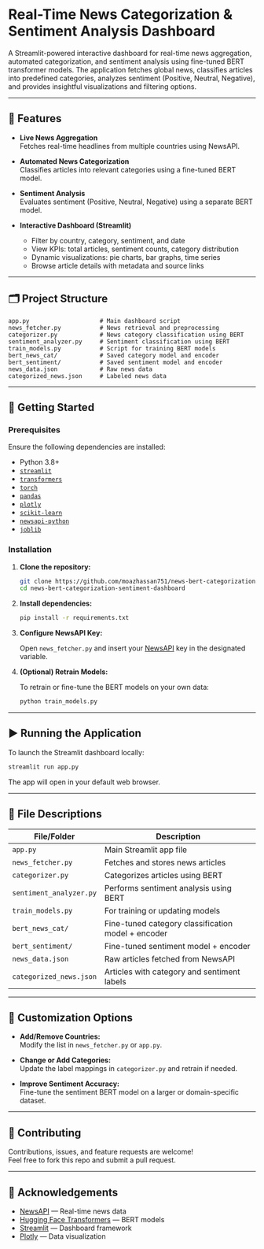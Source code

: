 
# Real-Time News Categorization & Sentiment Analysis Dashboard

A Streamlit-powered interactive dashboard for real-time news aggregation, automated categorization, and sentiment analysis using fine-tuned BERT transformer models. The application fetches global news, classifies articles into predefined categories, analyzes sentiment (Positive, Neutral, Negative), and provides insightful visualizations and filtering options.

---

## 🚀 Features

- **Live News Aggregation**  
  Fetches real-time headlines from multiple countries using NewsAPI.

- **Automated News Categorization**  
  Classifies articles into relevant categories using a fine-tuned BERT model.

- **Sentiment Analysis**  
  Evaluates sentiment (Positive, Neutral, Negative) using a separate BERT model.

- **Interactive Dashboard (Streamlit)**  
  - Filter by country, category, sentiment, and date  
  - View KPIs: total articles, sentiment counts, category distribution  
  - Dynamic visualizations: pie charts, bar graphs, time series  
  - Browse article details with metadata and source links  

---

## 🗂️ Project Structure

```plaintext
app.py                    # Main dashboard script
news_fetcher.py           # News retrieval and preprocessing
categorizer.py            # News category classification using BERT
sentiment_analyzer.py     # Sentiment classification using BERT
train_models.py           # Script for training BERT models
bert_news_cat/            # Saved category model and encoder
bert_sentiment/           # Saved sentiment model and encoder
news_data.json            # Raw news data
categorized_news.json     # Labeled news data
```

---

## 🧰 Getting Started

### Prerequisites

Ensure the following dependencies are installed:

- Python 3.8+
- [`streamlit`](https://streamlit.io/)
- [`transformers`](https://huggingface.co/transformers/)
- [`torch`](https://pytorch.org/)
- [`pandas`](https://pandas.pydata.org/)
- [`plotly`](https://plotly.com/python/)
- [`scikit-learn`](https://scikit-learn.org/)
- [`newsapi-python`](https://github.com/mattlisiv/newsapi-python)
- [`joblib`](https://joblib.readthedocs.io/)

### Installation

1. **Clone the repository:**

   ```bash
   git clone https://github.com/moazhassan751/news-bert-categorization-sentiment-dashboard
   cd news-bert-categorization-sentiment-dashboard
   ```

2. **Install dependencies:**

   ```bash
   pip install -r requirements.txt
   ```

3. **Configure NewsAPI Key:**

   Open `news_fetcher.py` and insert your [NewsAPI](https://newsapi.org/) key in the designated variable.

4. **(Optional) Retrain Models:**

   To retrain or fine-tune the BERT models on your own data:

   ```bash
   python train_models.py
   ```

---

## ▶️ Running the Application

To launch the Streamlit dashboard locally:

```bash
streamlit run app.py
```

The app will open in your default web browser.

---

## 📁 File Descriptions

| File/Folder            | Description                                        |
|------------------------|----------------------------------------------------|
| `app.py`               | Main Streamlit app file                            |
| `news_fetcher.py`      | Fetches and stores news articles                   |
| `categorizer.py`       | Categorizes articles using BERT                    |
| `sentiment_analyzer.py`| Performs sentiment analysis using BERT             |
| `train_models.py`      | For training or updating models                    |
| `bert_news_cat/`       | Fine-tuned category classification model + encoder |
| `bert_sentiment/`      | Fine-tuned sentiment model + encoder               |
| `news_data.json`       | Raw articles fetched from NewsAPI                  |
| `categorized_news.json`| Articles with category and sentiment labels        |

---

## 🔧 Customization Options

- **Add/Remove Countries:**  
  Modify the list in `news_fetcher.py` or `app.py`.

- **Change or Add Categories:**  
  Update the label mappings in `categorizer.py` and retrain if needed.

- **Improve Sentiment Accuracy:**  
  Fine-tune the sentiment BERT model on a larger or domain-specific dataset.

---

## 🤝 Contributing

Contributions, issues, and feature requests are welcome!  
Feel free to fork this repo and submit a pull request.

---

## 🙌 Acknowledgements

- [NewsAPI](https://newsapi.org/) — Real-time news data
- [Hugging Face Transformers](https://huggingface.co/transformers/) — BERT models
- [Streamlit](https://streamlit.io/) — Dashboard framework
- [Plotly](https://plotly.com/python/) — Data visualization




